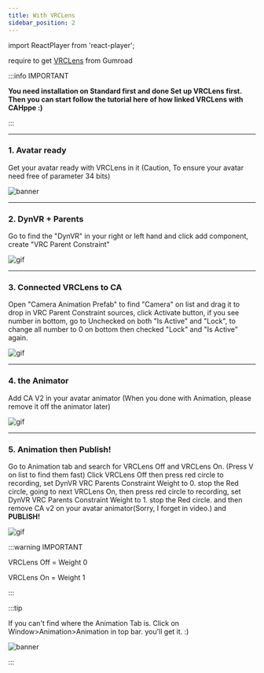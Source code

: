 ```yaml
---
title: With VRCLens
sidebar_position: 2
---
```


import ReactPlayer from 'react-player';

require to get [VRCLens](https://hirabiki.gumroad.com/l/rpnel) from Gumroad

:::info IMPORTANT

**You need installation on Standard first and done Set up VRCLens first. Then you can start follow the tutorial here of how linked VRCLens with CAHppe :)**

:::

___

### 1. Avatar ready
Get your avatar ready with VRCLens in it (Caution, To ensure your avatar need free of parameter 34 bits)

![banner](@site/static/img/AvatarReady.png)

___

### 2. DynVR + Parents
Go to find the "DynVR" in your right or left hand and click add component, create "VRC Parent Constraint"

![gif](@site/static/img/VRCLensTutorial1.webp)

___

### 3. Connected VRCLens to CA
Open "Camera Animation Prefab" to find "Camera" on list and drag it to drop in VRC Parent Constraint sources, click Activate button, if you see number in bottom, go to Unchecked on both "Is Active" and "Lock", to change all number to 0 on bottom then checked "Lock" and "Is Active" again.

![gif](@site/static/img/VRCLensTutorial2.webp)

___

### 4. the Animator
Add CA V2 in your avatar animator (When you done with Animation, please remove it off the animator later)

![gif](@site/static/img/VRCLensTutorial3.webp)

___

### 5. Animation then Publish!
Go to Animation tab and search for VRCLens Off and VRCLens On. (Press V on list to find them fast) Click VRCLens Off then press red circle to recording, set DynVR VRC Parents Constraint Weight to 0. stop the Red circle, going to next VRCLens On, then press red circle to recording, set DynVR VRC Parents Constraint Weight to 1. stop the Red circle. and then remove CA v2 on your avatar animator(Sorry, I forget in video.) and **PUBLISH!**

![gif](@site/static/img/VRCLensTutorial4.webp)

:::warning IMPORTANT

VRCLens Off = Weight 0

VRCLens On = Weight 1

:::

:::tip

If you can't find where the Animation Tab is. Click on Window>Animation>Animation in top bar. you'll get it. :)

![banner](@site/static/img/AnimationTab.png)

:::